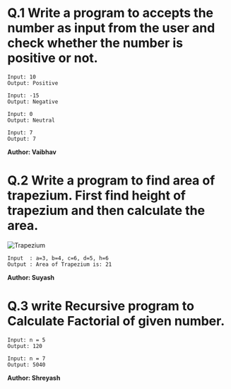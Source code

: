 # Q.1 Write a program to accepts the number as input from the user and check whether the number is positive or not.
```
Input: 10
Output: Positive

Input: -15
Output: Negative

Input: 0
Output: Neutral

Input: 7
Output: 7

```
**Author: Vaibhav**

# Q.2 Write a program to find area of trapezium. First find height of trapezium and then calculate the area.
![Trapezium](https://github.com/RapidCoders/Coding-Practice/assets/101892435/c981ed53-01df-457f-998a-fc41ef1318c7)
```
Input  : a=3, b=4, c=6, d=5, h=6
Output : Area of Trapezium is: 21

```
**Author: Suyash**

# Q.3 write Recursive program to Calculate Factorial of given number.
```
Input: n = 5
Output: 120

Input: n = 7
Output: 5040

```
**Author: Shreyash**
